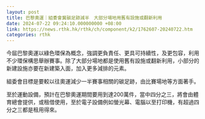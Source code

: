 ```yaml
---
layout: post
title: 巴黎奧運｜組委會冀碳足跡減半　大部分場地用舊有設施或翻新利用
date: 2024-07-22 09:24:10.000000000 +08:00
link: https://news.rthk.hk/rthk/ch/component/k2/1762607-20240722.htm
categories: rthk
---
```


今屆巴黎奧運以綠色環保為概念，強調更負責任、更具可持續性，及更包容，利用不少環保構思舉辦賽事。除了大部分場地都是使用舊有設施或翻新利用，小部分的新建設施亦要在新建築入面，加入更多減排的元素。

組委會目標是要較以往奧運減少一半賽事相關的碳足跡，由比賽場地等方面著手。

至於運動設備，預計在巴黎奧運期間要用到達200萬件，當中四分之三，將會由體育總會提供，或租借使用，至於電子設備例如螢光幕、電腦以至打印機，有超過四分之三都是租用得來。
